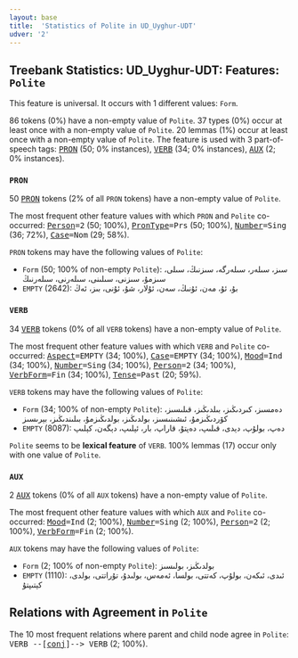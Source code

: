 ```yaml
---
layout: base
title:  'Statistics of Polite in UD_Uyghur-UDT'
udver: '2'
---
```


## Treebank Statistics: UD_Uyghur-UDT: Features: `Polite`

This feature is universal.
It occurs with 1 different values: `Form`.

86 tokens (0%) have a non-empty value of `Polite`.
37 types (0%) occur at least once with a non-empty value of `Polite`.
20 lemmas (1%) occur at least once with a non-empty value of `Polite`.
The feature is used with 3 part-of-speech tags: <tt><a href="ug_udt-pos-PRON.html">PRON</a></tt> (50; 0% instances), <tt><a href="ug_udt-pos-VERB.html">VERB</a></tt> (34; 0% instances), <tt><a href="ug_udt-pos-AUX.html">AUX</a></tt> (2; 0% instances).

### `PRON`

50 <tt><a href="ug_udt-pos-PRON.html">PRON</a></tt> tokens (2% of all `PRON` tokens) have a non-empty value of `Polite`.

The most frequent other feature values with which `PRON` and `Polite` co-occurred: <tt><a href="ug_udt-feat-Person.html">Person</a></tt><tt>=2</tt> (50; 100%), <tt><a href="ug_udt-feat-PronType.html">PronType</a></tt><tt>=Prs</tt> (50; 100%), <tt><a href="ug_udt-feat-Number.html">Number</a></tt><tt>=Sing</tt> (36; 72%), <tt><a href="ug_udt-feat-Case.html">Case</a></tt><tt>=Nom</tt> (29; 58%).

`PRON` tokens may have the following values of `Polite`:

* `Form` (50; 100% of non-empty `Polite`): سىز، سىلەر، سىلەرگە، سىزنىڭ، سىلى، سىزمۇ، سىزنى، سىلىنى، سىلەرنى، سىلەرنىڭ
* `EMPTY` (2642): بۇ، ئۇ، مەن، ئۇنىڭ، سەن، ئۇلار، شۇ، ئۇنى، بىز، ئەڭ

### `VERB`

34 <tt><a href="ug_udt-pos-VERB.html">VERB</a></tt> tokens (0% of all `VERB` tokens) have a non-empty value of `Polite`.

The most frequent other feature values with which `VERB` and `Polite` co-occurred: <tt><a href="ug_udt-feat-Aspect.html">Aspect</a></tt><tt>=EMPTY</tt> (34; 100%), <tt><a href="ug_udt-feat-Case.html">Case</a></tt><tt>=EMPTY</tt> (34; 100%), <tt><a href="ug_udt-feat-Mood.html">Mood</a></tt><tt>=Ind</tt> (34; 100%), <tt><a href="ug_udt-feat-Number.html">Number</a></tt><tt>=Sing</tt> (34; 100%), <tt><a href="ug_udt-feat-Person.html">Person</a></tt><tt>=2</tt> (34; 100%), <tt><a href="ug_udt-feat-VerbForm.html">VerbForm</a></tt><tt>=Fin</tt> (34; 100%), <tt><a href="ug_udt-feat-Tense.html">Tense</a></tt><tt>=Past</tt> (20; 59%).

`VERB` tokens may have the following values of `Polite`:

* `Form` (34; 100% of non-empty `Polite`): دەمسىز، كىردىڭىز، بىلدىڭىز، قىلىسىز، كۆردىڭىزمۇ، ئىشىنىسىز، بولدىڭىز، بولدىڭىزمۇ، بىلىندىڭىز، بېرىسىز
* `EMPTY` (8087): دەپ، بولۇپ، دېدى، قىلىپ، دەپتۇ، قاراپ، بار، ئېلىپ، دېگەن، كېلىپ

`Polite` seems to be **lexical feature** of `VERB`. 100% lemmas (17) occur only with one value of `Polite`.

### `AUX`

2 <tt><a href="ug_udt-pos-AUX.html">AUX</a></tt> tokens (0% of all `AUX` tokens) have a non-empty value of `Polite`.

The most frequent other feature values with which `AUX` and `Polite` co-occurred: <tt><a href="ug_udt-feat-Mood.html">Mood</a></tt><tt>=Ind</tt> (2; 100%), <tt><a href="ug_udt-feat-Number.html">Number</a></tt><tt>=Sing</tt> (2; 100%), <tt><a href="ug_udt-feat-Person.html">Person</a></tt><tt>=2</tt> (2; 100%), <tt><a href="ug_udt-feat-VerbForm.html">VerbForm</a></tt><tt>=Fin</tt> (2; 100%).

`AUX` tokens may have the following values of `Polite`:

* `Form` (2; 100% of non-empty `Polite`): بولدىڭىز، بولىسىز
* `EMPTY` (1110): ئىدى، ئىكەن، بولۇپ، كەتتى، بولسا، ئەمەس، بولىدۇ، تۇراتتى، بولدى، كېتىپتۇ

## Relations with Agreement in `Polite`

The 10 most frequent relations where parent and child node agree in `Polite`:
<tt>VERB --[<tt><a href="ug_udt-dep-conj.html">conj</a></tt>]--> VERB</tt> (2; 100%).

